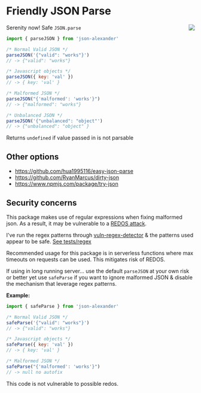 # Friendly JSON Parse

<img align="right" src="https://user-images.githubusercontent.com/532272/64802133-d3d2b180-d53e-11e9-8182-101a1b927e29.jpg">

Serenity now! Safe `JSON.parse`

```js
import { parseJSON } from 'json-alexander'

/* Normal Valid JSON */
parseJSON('{"valid": "works"}')
// -> {"valid": "works"}

/* Javascript objects */
parseJSON({ key: 'val' })
// -> { key: 'val' }

/* Malformed JSON */
parseJSON("{'malformed': 'works'}")
// -> {"malformed": "works"}

/* Unbalanced JSON */
parseJSON('{"unbalanced": "object"')
// -> {"unbalanced": "object" }
```

Returns `undefined` if value passed in is not parsable

## Other options

- https://github.com/hua1995116/easy-json-parse
- https://github.com/RyanMarcus/dirty-json
- https://www.npmjs.com/package/try-json

## Security concerns

This package makes use of regular expressions when fixing malformed json. As a result, it may be vulnerable to a [REDOS attack](https://snyk.io/blog/redos-and-catastrophic-backtracking).

I've run the regex patterns through [vuln-regex-detector](https://github.com/davisjam/vuln-regex-detector) & the patterns used appear to be safe. [See tests/regex](./tests/regexTests)

Recommended usage for this package is in serverless functions where max timeouts on requests can be used. This mitigates risk of REDOS.

If using in long running server... use the default `parseJSON` at your own risk or better yet use `safeParse` if you want to ignore malformed JSON & disable the mechanism that leverage regex patterns.

**Example:**

```js
import { safeParse } from 'json-alexander'

/* Normal Valid JSON */
safeParse('{"valid": "works"}')
// -> {"valid": "works"}

/* Javascript objects */
safeParse({ key: 'val' })
// -> { key: 'val' }

/* Malformed JSON */
safeParse("{'malformed': 'works'}")
// -> null no autofix
```

This code is not vulnerable to possible redos.
